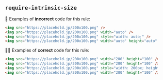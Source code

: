 ## `require-intrinsic-size`

:no_good: Examples of **incorrect** code for this rule:

```html
<img src="https://placehold.jp/200x100.png" />
<img src="https://placehold.jp/200x100.png" width="auto" />
<img src="https://placehold.jp/200x100.png" style="width: auto;" />
<img src="https://placehold.jp/200x100.png" width="auto" height="auto" />
```

:ok_woman: Examples of **correct** code for this rule:

```html
<img src="https://placehold.jp/200x100.png" width="200" height="100" />
<img src="https://placehold.jp/200x100.png" width="200" height="100" />
<img src="https://placehold.jp/200x100.png" style="width: 200px; height: 100px" />
<img src="https://placehold.jp/200x100.png" width="200" height="100" />
```
